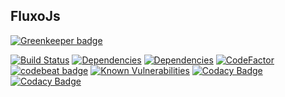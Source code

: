 FluxoJs
-------

[![Greenkeeper badge](https://badges.greenkeeper.io/dgmike/fluxojs.svg)](https://greenkeeper.io/)

[![Build Status](https://travis-ci.org/dgmike/fluxojs.svg?branch=master)](https://travis-ci.org/dgmike/fluxojs)
[![Dependencies](https://david-dm.org/dgmike/fluxojs/status.svg)](https://david-dm.org/dgmike/fluxojs)
[![Dependencies](https://david-dm.org/dgmike/fluxojs/dev-status.svg)](https://david-dm.org/dgmike/fluxojs)
[![CodeFactor](https://www.codefactor.io/repository/github/dgmike/fluxojs/badge)](https://www.codefactor.io/repository/github/dgmike/fluxojs)
[![codebeat badge](https://codebeat.co/badges/58a7ff90-8b30-47f5-bc0c-4e4352086108)](https://codebeat.co/projects/github-com-dgmike-fluxojs-development)
[![Known Vulnerabilities](https://snyk.io/test/github/dgmike/fluxojs/badge.svg?targetFile=package.json)](https://snyk.io/test/github/dgmike/fluxojs?targetFile=package.json)
[![Codacy Badge](https://api.codacy.com/project/badge/Grade/07435cf997d5473380c8c88e499faf53)](https://www.codacy.com/app/michaelgranados/fluxojs?utm_source=github.com&amp;utm_medium=referral&amp;utm_content=dgmike/fluxojs&amp;utm_campaign=Badge_Grade)
[![Codacy Badge](https://api.codacy.com/project/badge/Coverage/07435cf997d5473380c8c88e499faf53)](https://www.codacy.com/app/michaelgranados/fluxojs?utm_source=github.com&utm_medium=referral&utm_content=dgmike/fluxojs&utm_campaign=Badge_Coverage)
